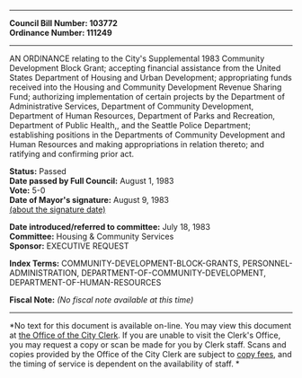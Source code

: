 * * * * *  
  
**Council Bill Number: [](#h0)[](#h2)103772**   
**Ordinance Number: 111249**  
  
* * * * *  
  
AN ORDINANCE relating to the City's Supplemental 1983 Community Development Block Grant; accepting financial assistance from the United States Department of Housing and Urban Development; appropriating funds received into the Housing and Community Development Revenue Sharing Fund; authorizing implementation of certain projects by the Department of Administrative Services, Department of Community Development, Department of Human Resources, Department of Parks and Recreation, Department of Public Health,, and the Seattle Police Department; establishing positions in the Departments of Community Development and Human Resources and making appropriations in relation thereto; and ratifying and confirming prior act.  
  
**Status:** Passed   
**Date passed by Full Council:** August 1, 1983   
**Vote:** 5-0   
**Date of Mayor's signature:** August 9, 1983   
[(about the signature date)](/~public/approvaldate.htm)   
  
  
**Date introduced/referred to committee:** July 18, 1983   
**Committee:** Housing & Community Services   
**Sponsor:** EXECUTIVE REQUEST   
  
**Index Terms:** COMMUNITY-DEVELOPMENT-BLOCK-GRANTS, PERSONNEL-ADMINISTRATION, DEPARTMENT-OF-COMMUNITY-DEVELOPMENT, DEPARTMENT-OF-HUMAN-RESOURCES  
  
**Fiscal Note:** *(No fiscal note available at this time)*  
  
* * * * *  
  
*No text for this document is available on-line. You may view this document at [the Office of the City Clerk](http://www.seattle.gov/leg/clerk/contactUs.htm). If you are unable to visit the Clerk's Office, you may request a copy or scan be made for you by Clerk staff. Scans and copies provided by the Office of the City Clerk are subject to [copy fees](http://clerk.seattle.gov/~public/clerkfees.htm), and the timing of service is dependent on the availability of staff. *  
  
  
